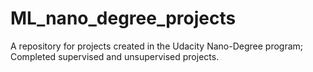 # ML_nano_degree_projects
A repository for projects created in the Udacity Nano-Degree program; Completed supervised and unsupervised projects.

